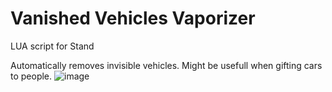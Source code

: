 # Vanished Vehicles Vaporizer
LUA script for Stand

Automatically removes invisible vehicles. Might be usefull when gifting cars to people.
![image](https://github.com/HolyJoey/VanishedVehiclesVaporizer/assets/74293660/12084abb-fa44-4cf6-98a2-c154da3a4cd6)
